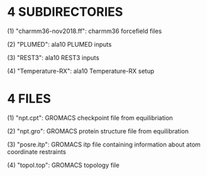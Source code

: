 # 4 SUBDIRECTORIES
(1) "charmm36-nov2018.ff": charmm36 forcefield files

(2) "PLUMED": ala10 PLUMED inputs

(3) "REST3": ala10 REST3 inputs

(4) "Temperature-RX": ala10 Temperature-RX setup 

# 4 FILES

(1) "npt.cpt": GROMACS checkpoint file from equilibriation

(2) "npt.gro": GROMACS protein structure file from equilibration

(3) "posre.itp": GROMACS itp file containing information about atom coordinate restraints

(4) "topol.top": GROMACS topology file

